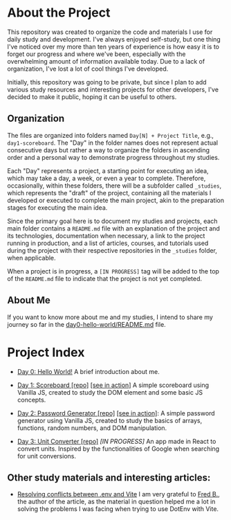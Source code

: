 # About the Project

This repository was created to organize the code and materials I use for daily study and development. I've always enjoyed self-study, but one thing I've noticed over my more than ten years of experience is how easy it is to forget our progress and where we've been, especially with the overwhelming amount of information available today. Due to a lack of organization, I've lost a lot of cool things I've developed.

Initially, this repository was going to be private, but since I plan to add various study resources and interesting projects for other developers, I've decided to make it public, hoping it can be useful to others.

## Organization

The files are organized into folders named `Day[N] + Project Title`, e.g., `day1-scoreboard`. The "Day" in the folder names does not represent actual consecutive days but rather a way to organize the folders in ascending order and a personal way to demonstrate progress throughout my studies.

Each "Day" represents a project, a starting point for executing an idea, which may take a day, a week, or even a year to complete. Therefore, occasionally, within these folders, there will be a subfolder called `_studies`, which represents the "draft" of the project, containing all the materials I developed or executed to complete the main project, akin to the preparation stages for executing the main idea.

Since the primary goal here is to document my studies and projects, each main folder contains a `README.md` file with an explanation of the project and its technologies, documentation when necessary, a link to the project running in production, and a list of articles, courses, and tutorials used during the project with their respective repositories in the `_studies` folder, when applicable.

When a project is in progress, a `[IN PROGRESS]` tag will be added to the top of the `README.md` file to indicate that the project is not yet completed.

## About Me

If you want to know more about me and my studies, I intend to share my journey so far in the [day0-hello-world/README.md](./day0-hello-world/README.md) file.

# Project Index

- [Day 0: Hello World!](./day0-hello-world/README.md) A brief introduction about me.

- [Day 1: Scoreboard [repo]](./day1-scoreboard/README.md) [[see in action]](https://my-study-journal.vercel.app/day1-scoreboard) A simple scoreboard using Vanilla JS, created to study the DOM element and some basic JS concepts.

- [Day 2: Password Generator [repo]](./day2-password-generator/README.md) [[see in action]](https://my-study-journal.vercel.app/day2-password-generator): A simple password generator using Vanilla JS, created to study the basics of arrays, functions, random numbers, and DOM manipulation.

- [Day 3: Unit Converter [repo]](./day3-unit-converter/README.md) _[IN PROGRESS]_ An app made in React to convert units. Inspired by the functionalities of Google when searching for unit conversions.

## Other study materials and interesting articles:

- [Resolving conflicts between .env and Vite](https://dev.to/boostup/uncaught-referenceerror-process-is-not-defined-12kg) I am very grateful to [Fred B.](https://github.com/boostup), the author of the article, as the material in question helped me a lot in solving the problems I was facing when trying to use DotEnv with Vite.
